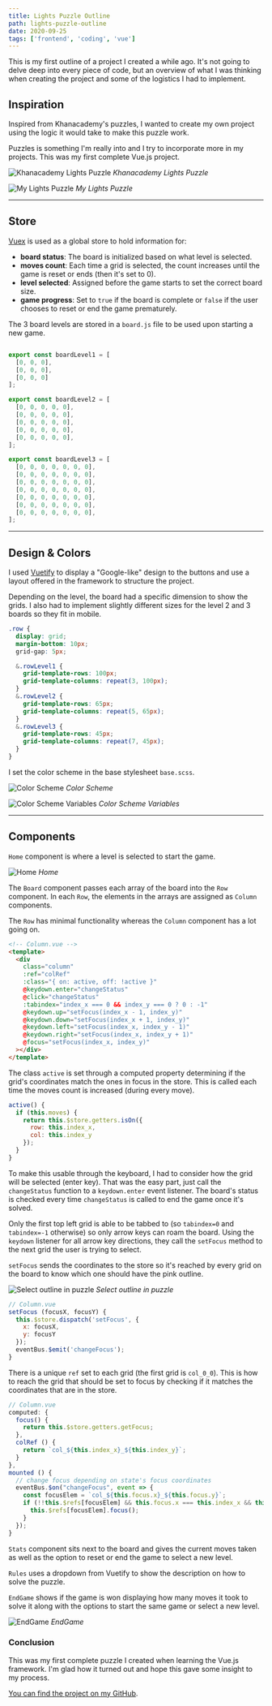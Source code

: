 ```yaml
---
title: Lights Puzzle Outline
path: lights-puzzle-outline
date: 2020-09-25
tags: ['frontend', 'coding', 'vue']
---
```


This is my first outline of a project I created a while ago. It's not going to delve deep into every piece of code, but an overview of what I was thinking when creating the project and some of the logistics I had to implement.

## Inspiration

Inspired from Khanacademy's puzzles, I wanted to create my own project using the logic it would take to make this puzzle work.

Puzzles is something I'm really into and I try to incorporate more in my projects. This was my first complete Vue.js project.

![Khanacademy Lights Puzzle](./images/2020-09-25/khanacademy-puzzle.png)
_Khanacademy Lights Puzzle_


![My Lights Puzzle](./images/2020-09-25/my-puzzle.png)
_My Lights Puzzle_

---

## Store

[Vuex](https://vuex.vuejs.org/) is used as a global store to hold information for:

- **board status**: The board is initialized based on what level is selected.
- **moves count**: Each time a grid is selected, the count increases until the game is reset or ends (then it's set to 0).
- **level selected**: Assigned before the game starts to set the correct board size.
- **game progress**: Set to `true` if the board is complete or `false` if the user chooses to reset or end the game prematurely.

The 3 board levels are stored in a `board.js` file to be used upon starting a new game.

```js

export const boardLevel1 = [
  [0, 0, 0],
  [0, 0, 0],
  [0, 0, 0]
];

export const boardLevel2 = [
  [0, 0, 0, 0, 0],
  [0, 0, 0, 0, 0],
  [0, 0, 0, 0, 0],
  [0, 0, 0, 0, 0],
  [0, 0, 0, 0, 0],
];

export const boardLevel3 = [
  [0, 0, 0, 0, 0, 0, 0],
  [0, 0, 0, 0, 0, 0, 0],
  [0, 0, 0, 0, 0, 0, 0],
  [0, 0, 0, 0, 0, 0, 0],
  [0, 0, 0, 0, 0, 0, 0],
  [0, 0, 0, 0, 0, 0, 0],
  [0, 0, 0, 0, 0, 0, 0],
];
```

---

## Design & Colors

I used [Vuetify](https://vuetifyjs.com/en/) to display a "Google-like" design to the buttons and use a layout offered in the framework to structure the project.

Depending on the level, the board had a specific dimension to show the grids. I also had to implement slightly different sizes for the level 2 and 3 boards so they fit in mobile.

```scss
.row {
  display: grid;
  margin-bottom: 10px;
  grid-gap: 5px;

  &.rowLevel1 {
    grid-template-rows: 100px;
    grid-template-columns: repeat(3, 100px);
  }
  &.rowLevel2 {
    grid-template-rows: 65px;
    grid-template-columns: repeat(5, 65px);
  }
  &.rowLevel3 {
    grid-template-rows: 45px;
    grid-template-columns: repeat(7, 45px);
  }
}
```

I set the color scheme in the base stylesheet `base.scss`.

![Color Scheme](./images/2020-09-25/color-scheme-cut.png)
_Color Scheme_

![Color Scheme Variables](./images/2020-09-25/color-scheme-code.png)
_Color Scheme Variables_

---

## Components

`Home` component is where a level is selected to start the game.

![Home](./images/2020-09-25/Home.png)
_Home_

The `Board` component passes each array of the board into the `Row` component. In each `Row`, the elements in the arrays are assigned as `Column` components.

The `Row` has minimal functionality whereas the `Column` component has a lot going on.

```html
<!-- Column.vue -->
<template>
  <div
    class="column"
    :ref="colRef"
    :class="{ on: active, off: !active }"
    @keydown.enter="changeStatus"
    @click="changeStatus"
    :tabindex="index_x === 0 && index_y === 0 ? 0 : -1"
    @keydown.up="setFocus(index_x - 1, index_y)"
    @keydown.down="setFocus(index_x + 1, index_y)"
    @keydown.left="setFocus(index_x, index_y - 1)"
    @keydown.right="setFocus(index_x, index_y + 1)"
    @focus="setFocus(index_x, index_y)"
  ></div>
</template>
```

The class `active` is set through a computed property determining if the grid's coordinates match the ones in focus in the store. This is called each time the moves count is increased (during every move).

```js
active() {
  if (this.moves) {
    return this.$store.getters.isOn({
      row: this.index_x,
      col: this.index_y
    });
  }
}
```

To make this usable through the keyboard, I had to consider how the grid will be selected (enter key). That was the easy part, just call the `changeStatus` function to a `keydown.enter` event listener. The board's status is checked every time `changeStatus` is called to end the game once it's solved.

Only the first top left grid is able to be tabbed to (so `tabindex=0` and `tabindex=-1` otherwise) so only arrow keys can roam the board.
Using the `keydown` listener for all arrow key directions, they call the `setFocus` method to the next grid the user is trying to select.

`setFocus` sends the coordinates to the store so it's reached by every grid on the board to know which one should have the pink outline.

![Select outline in puzzle](./images/2020-09-25/my-puzzle-select.png)
_Select outline in puzzle_

```js
// Column.vue
setFocus (focusX, focusY) {
  this.$store.dispatch('setFocus', {
    x: focusX,
    y: focusY
  });
  eventBus.$emit('changeFocus');
}
```

There is a unique `ref` set to each grid (the first grid is `col_0_0`). This is how to reach the grid that should be set to focus by checking if it matches the coordinates that are in the store.

```js
// Column.vue
computed: {
  focus() {
    return this.$store.getters.getFocus;
  },
  colRef () {
    return `col_${this.index_x}_${this.index_y}`;
  }
},
mounted () {
  // change focus depending on state's focus coordinates
  eventBus.$on("changeFocus", event => {
    const focusElem = `col_${this.focus.x}_${this.focus.y}`;
    if (!!this.$refs[focusElem] && this.focus.x === this.index_x && this.focus.y === this.index_y) {
      this.$refs[focusElem].focus();
    }
  });
}
```

`Stats` component sits next to the board and gives the current moves taken as well as the option to reset or end the game to select a new level.

`Rules` uses a dropdown from Vuetify to show the description on how to solve the puzzle.

`EndGame` shows if the game is won displaying how many moves it took to solve it along with the options to start the same game or select a new level.

![EndGame](./images/2020-09-25/EndGame.png)
_EndGame_

### Conclusion

This was my first complete puzzle I created when learning the Vue.js framework. I'm glad how it turned out and hope this gave some insight to my process.

[You can find the project on my GitHub](https://github.com/Dana94/lights-puzzle).
